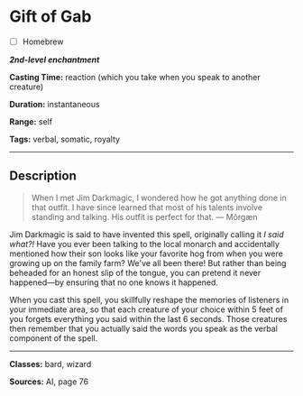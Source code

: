 # Gift of Gab

- [ ] Homebrew

***2nd-level enchantment***

**Casting Time:** reaction (which you take when you speak to another creature)

**Duration:** instantaneous

**Range:** self

**Tags:** verbal, somatic, royalty

---

## Description
> When I met Jim Darkmagic, I wondered how he got anything done in that outfit. I have since learned that most of his talents involve standing and talking. His outfit is perfect for that.
> &mdash; Môrgæn

Jim Darkmagic is said to have invented this spell, originally calling it *I said what?!* Have you ever been talking to the local monarch and accidentally mentioned how their son looks like your favorite hog from when you were growing up on the family farm? We've all been there! But rather than being beheaded for an honest slip of the tongue, you can pretend it never happened—by ensuring that no one knows it happened.

When you cast this spell, you skillfully reshape the memories of listeners in your immediate area, so that each creature of your choice within 5 feet of you forgets everything you said within the last 6 seconds. Those creatures then remember that you actually said the words you speak as the verbal component of the spell.

---

**Classes:** bard, wizard

**Sources:** AI, page 76
